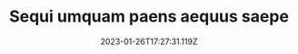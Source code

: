 ---
title: "Sequi umquam paens aequus saepe"
date: 2023-01-26T17:27:31.119Z
permalink: "/sequi-umquam-paens-aequus-saepe/"
---
